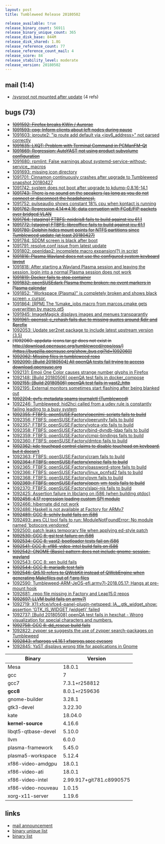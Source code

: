 ```yaml
---
layout: post
title: Tumbleweed Release 20180502

release_available: true
release_binary_count: 56911
release_binary_unique_count: 365
release_disk_base: 844M
release_disk_shared: 1.8G
release_reference_count: 77
release_reference_count_mail: 4
release_score: 84
release_stability_level: moderate
release_version: 20180502
---
```


## mail (1:4)

- [/sysroot not mounted after update](https://lists.opensuse.org/opensuse-factory/2018-05/msg00077.html) (4 refs)

## bugs (73)

<!--more-->

- ~~[1091592: Firefox breaks KWin / Aurorae](https://bugzilla.opensuse.org/show_bug.cgi?id=1091592)~~
- ~~[1091593: cpg: Inform clients about left nodes during pause](https://bugzilla.opensuse.org/show_bug.cgi?id=1091593)~~
- [1091603: iproute2: "ip route add default via <ipv6_address>" not parsed correctly](https://bugzilla.opensuse.org/show_bug.cgi?id=1091603)
- ~~[1091635: LXQT:  Problem with Terminal Command in PCManFM-Qt](https://bugzilla.opensuse.org/show_bug.cgi?id=1091635)~~
- ~~[1091669: Regression: AutoYAST not using product subvolume configuration](https://bugzilla.opensuse.org/show_bug.cgi?id=1091669)~~
- [1091680: rpmlint: False warnings about systemd-service-without-service_ macros](https://bugzilla.opensuse.org/show_bug.cgi?id=1091680)
- [1091693: missing icon directory](https://bugzilla.opensuse.org/show_bug.cgi?id=1091693)
- [1091701: Cinnamon continuously crashes after upgrade to Tumbleweed snapshot 20180427](https://bugzilla.opensuse.org/show_bug.cgi?id=1091701)
- [1091742: system does not boot after upgrade to kdump-0.8.16-14.1](https://bugzilla.opensuse.org/show_bug.cgi?id=1091742)
- ~~[1091743: There is no sound on the speakers (as long as you do not connect or disconnect the headphones).](https://bugzilla.opensuse.org/show_bug.cgi?id=1091743)~~
- [1091752: pulseaudio shows constant 18% cpu when kontact is running](https://bugzilla.opensuse.org/show_bug.cgi?id=1091752)
- ~~[1091762: Regression 4.14=>4.16: data corruption with FCoE/FIP packets over bridged VLAN](https://bugzilla.opensuse.org/show_bug.cgi?id=1091762)~~
- ~~[1091764: [staging] FTBFS: nojdejs8 fails to build against icu 61.1](https://bugzilla.opensuse.org/show_bug.cgi?id=1091764)~~
- ~~[1091772: [staging] FTBFS: libreoffice fails to build against icu 61.1](https://bugzilla.opensuse.org/show_bug.cgi?id=1091772)~~
- ~~[1091780: Dolphin hides mount points for NTFS partitions since Tumbleweed update (at least 20180427)](https://bugzilla.opensuse.org/show_bug.cgi?id=1091780)~~
- [1091784: SDDM screen is black after boot](https://bugzilla.opensuse.org/show_bug.cgi?id=1091784)
- [1091791: resolve.conf issue from latest update](https://bugzilla.opensuse.org/show_bug.cgi?id=1091791)
- [1091802: openldap2: incomplete macro expansion(?) in script](https://bugzilla.opensuse.org/show_bug.cgi?id=1091802)
- ~~[1091816: Plasma Wayland does not use the configured system keyboard layout](https://bugzilla.opensuse.org/show_bug.cgi?id=1091816)~~
- [1091818: After starting a Wayland Plasma session and leaving the session, login into a normal Plasma session does not work](https://bugzilla.opensuse.org/show_bug.cgi?id=1091818)
- ~~[1091819: Docker fails to stop container](https://bugzilla.opensuse.org/show_bug.cgi?id=1091819)~~
- ~~[1091832: openSUSEdark Plasma theme broken: no event markers in Plasma calendar](https://bugzilla.opensuse.org/show_bug.cgi?id=1091832)~~
- [1091852: "Workspace (Plasma)" is completely broken and shows black screen + cursor.](https://bugzilla.opensuse.org/show_bug.cgi?id=1091852)
- [1091864: [RPM] The %make_jobs macro from marcos.cmake gets overwritten by macro.qt5](https://bugzilla.opensuse.org/show_bug.cgi?id=1091864)
- [1091945: ImageMagick displays images and menues transparantly](https://bugzilla.opensuse.org/show_bug.cgi?id=1091945)
- ~~[1091961: openssl: c_rehash fails due to missing quotes around $dir and $prefix](https://bugzilla.opensuse.org/show_bug.cgi?id=1091961)~~
- [1092053: Update ser2net package to include latest upstream version (3.5)](https://bugzilla.opensuse.org/show_bug.cgi?id=1092053)
- ~~[1092060: appdata-icons.tar.gz does not exist in http://download.opensuse.org/tumbleweed/repo/oss/](https://bugzilla.opensuse.org/show_bug.cgi?id=1092060)~~
- ~~[1092062: Missing files in tumbleweed repo](https://bugzilla.opensuse.org/show_bug.cgi?id=1092062)~~
- ~~[1092090: [Build 20180504] All openQA tests fail trying to access download.opensuse.org](https://bugzilla.opensuse.org/show_bug.cgi?id=1092090)~~
- [1092131: Emoji One Color causes strange number glyphs in Firefox](https://bugzilla.opensuse.org/show_bug.cgi?id=1092131)
- [1092148: [Build 20180506] openQA test fails in docker_compose](https://bugzilla.opensuse.org/show_bug.cgi?id=1092148)
- ~~[1092155: [Build 20180506] openQA test fails in yast2_http](https://bugzilla.opensuse.org/show_bug.cgi?id=1092155)~~
- [1092195: External monitors sometimes start flashing after being blanked out](https://bugzilla.opensuse.org/show_bug.cgi?id=1092195)
- ~~[1092204: gvfs-metadata spams journalctl (Tumbleweed)](https://bugzilla.opensuse.org/show_bug.cgi?id=1092204)~~
- [1092246: Tumbleweed:  hid2hci called from a udev rule is constantly failing leading to a busy system](https://bugzilla.opensuse.org/show_bug.cgi?id=1092246)
- ~~[1092355: FTBFS: openSUSE:Factory/openlmi-scripts fails to build](https://bugzilla.opensuse.org/show_bug.cgi?id=1092355)~~
- [1092356: FTBFS: openSUSE:Factory/peerunity fails to build](https://bugzilla.opensuse.org/show_bug.cgi?id=1092356)
- [1092357: FTBFS: openSUSE:Factory/votca-xtp fails to build](https://bugzilla.opensuse.org/show_bug.cgi?id=1092357)
- [1092358: FTBFS: openSUSE:Factory/bind-dyndb-ldap fails to build](https://bugzilla.opensuse.org/show_bug.cgi?id=1092358)
- [1092359: FTBFS: openSUSE:Factory/cmpi-bindings fails to build](https://bugzilla.opensuse.org/show_bug.cgi?id=1092359)
- [1092360: FTBFS: openSUSE:Factory/dmtcp fails to build](https://bugzilla.opensuse.org/show_bug.cgi?id=1092360)
- ~~[1092362: kde touchpad control claims to disable touchpad on keyboard, but it doesn't](https://bugzilla.opensuse.org/show_bug.cgi?id=1092362)~~
- [1092363: FTBFS: openSUSE:Factory/cram fails to build](https://bugzilla.opensuse.org/show_bug.cgi?id=1092363)
- ~~[1092364: FTBFS: openSUSE:Factory/xnoise fails to build](https://bugzilla.opensuse.org/show_bug.cgi?id=1092364)~~
- [1092365: FTBFS: openSUSE:Factory/password-store fails to build](https://bugzilla.opensuse.org/show_bug.cgi?id=1092365)
- [1092366: FTBFS: openSUSE:Factory/linux_pcnfsd2 fails to build](https://bugzilla.opensuse.org/show_bug.cgi?id=1092366)
- [1092368: FTBFS: openSUSE:Factory/pvm fails to build](https://bugzilla.opensuse.org/show_bug.cgi?id=1092368)
- ~~[1092369: FTBFS: openSUSE:Factory/open-vm-tools fails to build](https://bugzilla.opensuse.org/show_bug.cgi?id=1092369)~~
- [1092370: FTBFS: openSUSE:Factory/slapi-nis fails to build](https://bugzilla.opensuse.org/show_bug.cgi?id=1092370)
- [1092425: Assertion failure in libclang on i586 (when building qtdoc)](https://bugzilla.opensuse.org/show_bug.cgi?id=1092425)
- ~~[1092456: 4.17 regression loading custom SPI module](https://bugzilla.opensuse.org/show_bug.cgi?id=1092456)~~
- [1092466: hibernate did not work](https://bugzilla.opensuse.org/show_bug.cgi?id=1092466)
- [1092486: Haskell is not available at Factory for ARMv7](https://bugzilla.opensuse.org/show_bug.cgi?id=1092486)
- ~~[1092489: GCC 8:  schily build fails on i586](https://bugzilla.opensuse.org/show_bug.cgi?id=1092489)~~
- [1092493: aws CLI tool fails to run: ModuleNotFoundError: No module named 'botocore.vendored'](https://bugzilla.opensuse.org/show_bug.cgi?id=1092493)
- [1092500: patch leaks temporary file when applying ed-style patch](https://bugzilla.opensuse.org/show_bug.cgi?id=1092500)
- ~~[1092530: GCC 8: gsl test failure on i586](https://bugzilla.opensuse.org/show_bug.cgi?id=1092530)~~
- ~~[1092534: GCC 8:  yast2-bootloader tests fail on i586](https://bugzilla.opensuse.org/show_bug.cgi?id=1092534)~~
- ~~[1092541: GCC 8: xf86-video-intel build fails on i586](https://bugzilla.opensuse.org/show_bug.cgi?id=1092541)~~
- ~~[1092542: GNOME (Basic) pattern does not include gnome-session-wayland](https://bugzilla.opensuse.org/show_bug.cgi?id=1092542)~~
- [1092543: GCC 8: xen build fails](https://bugzilla.opensuse.org/show_bug.cgi?id=1092543)
- ~~[1092544: GCC 8: mariadb test fails](https://bugzilla.opensuse.org/show_bug.cgi?id=1092544)~~
- ~~[1092546: Qt5.10 refers to QWebKit instead of QWebEngine when generating Makefiles out of *.pro files](https://bugzilla.opensuse.org/show_bug.cgi?id=1092546)~~
- [1092590: Tumbleweed-ARM-JeOS-efi.armv7l-2018.05.17: Hangs at pre-mount hook](https://bugzilla.opensuse.org/show_bug.cgi?id=1092590)
- [1092681: .repo file missing in Factory and Leap15.0 repos](https://bugzilla.opensuse.org/show_bug.cgi?id=1092681)
- ~~[1092697: LLVM build fails on armv7l](https://bugzilla.opensuse.org/show_bug.cgi?id=1092697)~~
- [1092719: X11:xfce/xfce4-panel-plugin-netspeed: IA__gtk_widget_show: assertion 'GTK_IS_WIDGET (widget)' failed](https://bugzilla.opensuse.org/show_bug.cgi?id=1092719)
- [1092737: [Build 20180508] openQA test fails in hexchat - Wrong visualization for special characters and numbers.](https://bugzilla.opensuse.org/show_bug.cgi?id=1092737)
- ~~[1092758: GCC 8: dd_rescue build fails](https://bugzilla.opensuse.org/show_bug.cgi?id=1092758)~~
- [1092822: zypper se suggests the use of zypper search-packages on Tumbleweed](https://bugzilla.opensuse.org/show_bug.cgi?id=1092822)
- ~~[1092843: xfsprogs v4.16.1 xfsprogs.spec eyesore](https://bugzilla.opensuse.org/show_bug.cgi?id=1092843)~~
- [1092845: YaST displays wrong title for applications in Gnome](https://bugzilla.opensuse.org/show_bug.cgi?id=1092845)

Binary | Version
--- | ---
Mesa | 18.0.1
gcc | 7
gcc7 | 7.3.1+r258812
**gcc8** | 8.0.1+r259636
gnome-builder | 3.28.1
gtk3-devel | 3.22.30
kate | 18.04.0
**kernel-source** | 4.16.6
libqt5-qtbase-devel | 5.10.0
llvm | 6.0.0
plasma-framework | 5.45.0
plasma5-workspace | 5.12.4
xf86-video-amdgpu | 18.0.1
xf86-video-ati | 18.0.1
xf86-video-intel | 2.99.917+git781.c8990575
xf86-video-nouveau | 1.0.15
xorg-x11-server | 1.19.6

## links

- [mail announcement](https://lists.opensuse.org/opensuse-factory/2018-05/msg00048.html)
- [binary unique list](http://download.tumbleweed.boombatower.com/20180502/rpm.unique.list)
- [binary list](http://download.tumbleweed.boombatower.com/20180502/rpm.list)
